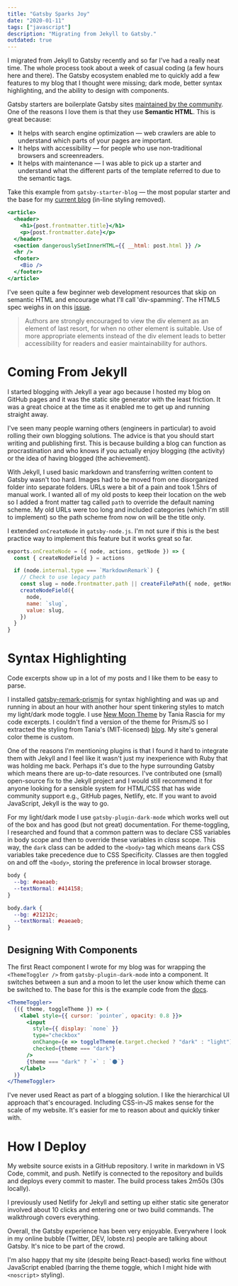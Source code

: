 ```yaml
---
title: "Gatsby Sparks Joy"
date: "2020-01-11"
tags: ["javascript"]
description: "Migrating from Jekyll to Gatsby."
outdated: true
---
```


I migrated from Jekyll to Gatsby recently and so far I've had a really neat time. The whole process took about a week of casual coding (a few hours here and there). The Gatsby ecosystem enabled me to quickly add a few features to my blog that I thought were missing; dark mode, better syntax highlighting, and the ability to design with components.

Gatsby starters are boilerplate Gatsby sites [maintained by the community](https://www.gatsbyjs.org/docs/starters/). One of the reasons I love them is that they use **Semantic HTML**. This is great because:

- It helps with search engine optimization — web crawlers are able to understand which parts of your pages are important.
- It helps with accessibility — for people who use non-traditional browsers and screenreaders.
- It helps with maintenance — I was able to pick up a starter and understand what the different parts of the template referred to due to the semantic tags.

Take this example from `gatsby-starter-blog` — the most popular starter and the base for my [current blog](https://healeycodes.com) (in-line styling removed).

```jsx
<article>
  <header>
    <h1>{post.frontmatter.title}</h1>
    <p>{post.frontmatter.date}</p>
  </header>
  <section dangerouslySetInnerHTML={{ __html: post.html }} />
  <hr />
  <footer>
    <Bio />
  </footer>
</article>
```

I've seen quite a few beginner web development resources that skip on semantic HTML and encourage what I'll call 'div-spamming'. The HTML5 spec weighs in on this [issue](https://html.spec.whatwg.org/multipage/grouping-content.html#the-div-element).

> Authors are strongly encouraged to view the div element as an element of last resort, for when no other element is suitable. Use of more appropriate elements instead of the div element leads to better accessibility for readers and easier maintainability for authors.

# Coming From Jekyll

I started blogging with Jekyll a year ago because I hosted my blog on GitHub pages and it was the static site generator with the least friction. It was a great choice at the time as it enabled me to get up and running straight away.

I've seen many people warning others (engineers in particular) to avoid rolling their own blogging solutions. The advice is that you should start writing and publishing first. This is because building a blog can function as procrastination and who knows if you actually enjoy blogging (the activity) or the idea of having blogged (the achievement).

With Jekyll, I used basic markdown and transferring written content to Gatsby wasn't too hard. Images had to be moved from one disorganized folder into separate folders. URLs were a bit of a pain and took 1.5hrs of manual work. I wanted all of my old posts to keep their location on the web so I added a front matter tag called `path` to override the default naming scheme. My old URLs were too long and included categories (which I'm still to implement) so the path scheme from now on will be the title only.

I extended `onCreateNode` in `gatsby-node.js`. I'm not sure if this is the best practice way to implement this feature but it works great so far. 

```js
exports.onCreateNode = ({ node, actions, getNode }) => {
  const { createNodeField } = actions

  if (node.internal.type === `MarkdownRemark`) {
    // Check to use legacy path
    const slug = node.frontmatter.path || createFilePath({ node, getNode })
    createNodeField({
      node,
      name: `slug`,
      value: slug,
    })
  }
}
```

# Syntax Highlighting

Code excerpts show up in a lot of my posts and I like them to be easy to parse.

I installed [gatsby-remark-prismjs](https://www.gatsbyjs.org/packages/gatsby-remark-prismjs/) for syntax highlighting and was up and running in about an hour with another hour spent tinkering styles to match my light/dark mode toggle. I use [New Moon Theme](https://github.com/taniarascia/new-moon) by Tania Rascia for my code excerpts. I couldn't find a version of the theme for PrismJS so I extracted the styling from Tania's (MIT-licensed) [blog](https://www.taniarascia.com/). My site's general color theme is custom.

One of the reasons I'm mentioning plugins is that I found it hard to integrate them with Jekyll and I feel like it wasn't just my inexperience with Ruby that was holding me back. Perhaps it's due to the hype surrounding Gatsby which means there are up-to-date resources. I've contributed one (small) open-source fix to the Jekyll project and I would still recommend it for anyone looking for a sensible system for HTML/CSS that has wide community support e.g., GitHub pages, Netlify, etc. If you want to avoid JavaScript, Jekyll is the way to go.

For my light/dark mode I use `gatsby-plugin-dark-mode` which works well out of the box and has good (but not great) documentation. For theme-toggling, I researched and found that a common pattern was to declare CSS variables in body scope and then to override these variables in _class_ scope. This way, the `dark` class can be added to the `<body>` tag which means `dark` CSS variables take precedence due to CSS Specificity. Classes are then toggled on and off the `<body>`, storing the preference in local browser storage.

```css
body {
  --bg: #eaeaeb;
  --textNormal: #414158;
}

body.dark {
  --bg: #21212c;
  --textNormal: #eaeaeb;
}
```

## Designing With Components

The first React component I wrote for my blog was for wrapping the `<ThemeToggler />` from `gatsby-plugin-dark-mode` into a component. It switches between a sun and a moon to let the user know which theme can be switched to. The base for this is the example code from the [docs](https://www.gatsbyjs.org/packages/gatsby-plugin-dark-mode/).

```jsx
<ThemeToggler>
  {({ theme, toggleTheme }) => (
    <label style={{ cursor: `pointer`, opacity: 0.8 }}>
      <input
        style={{ display: `none` }}
        type="checkbox"
        onChange={e => toggleTheme(e.target.checked ? "dark" : "light")}
        checked={theme === "dark"}
      />
      {theme === "dark" ? `☀️` : `🌑`}
    </label>
  )}
</ThemeToggler>
```

I've never used React as part of a blogging solution. I like the hierarchical UI approach that's encouraged. Including CSS-in-JS makes sense for the scale of my website. It's easier for me to reason about and quickly tinker with.

# How I Deploy

My website source exists in a GitHub repository. I write in markdown in VS Code, commit, and push. Netlify is connected to the repository and builds and deploys every commit to master. The build process takes 2m50s (30s locally).

I previously used Netlify for Jekyll and setting up either static site generator involved about 10 clicks and entering one or two build commands. The walkthrough covers everything.

Overall, the Gatsby experience has been very enjoyable. Everywhere I look in my online bubble (Twitter, DEV, lobste.rs) people are talking about Gatsby. It's nice to be part of the crowd.

I'm also happy that my site (despite being React-based) works fine without JavaScript enabled (barring the theme toggle, which I might hide with `<noscript>` styling).
